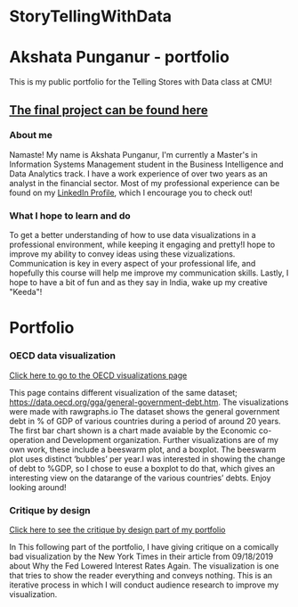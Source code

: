 # StoryTellingWithData
# Akshata Punganur - portfolio 
This is my public portfolio for the Telling Stores with Data class at CMU!

## [The final project can be found here](final_project_Akshata.md)

### About me
Namaste! My name is Akshata Punganur, I'm currently a Master's in Information Systems Management student in the Business Intelligence and Data Analytics track. I have a work experience of over two years as an analyst in the financial sector. Most of my professional experience can be found on my [LinkedIn Profile](https://www.linkedin.com/in/akshatapunganur/), which I encourage you to check out!

### What I hope to learn and do 
To get a better understanding of how to use data visualizations in a professional environment, while keeping it engaging and pretty!I hope to improve my ability to convey ideas using these vizualizations. Communication is key in every aspect of your professional life, and hopefully this course will help me improve my communication skills. Lastly, I hope to have a bit of fun and as they say in India, wake up my creative "Keeda"! 
 
# Portfolio
### OECD data visualization
[Click here to go to the OECD visualizations page](OECD.md)

This page contains different visualization of the same dataset; https://data.oecd.org/gga/general-government-debt.htm. The visualizations were made with rawgraphs.io
The dataset shows the general government debt in % of GDP of various countries during a period of around 20 years. The first bar chart shown is a chart made avaiable by the Economic co-operation and Development organization. Further visualizations are of my own work, these include a beeswarm plot, and a boxplot. The beeswarm plot uses distinct ‘bubbles’ per year.I was interested in showing the change of debt to %GDP, so I chose to euse a boxplot to do that, which gives an interesting view on the datarange of the various countries’ debts. Enjoy looking around!

### Critique by design
[Click here to see the critique by design part of my portfolio](critiquebydesign.md)

In This following part of the portfolio, I have giving critique on a comically bad visualization by the New York Times in their article from 09/18/2019 about Why the Fed Lowered Interest Rates Again. The visualization is one that tries to show the reader everything and conveys nothing. This is an iterative process in which I will conduct audience research to improve my visualization.



